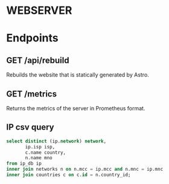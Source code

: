 # WEBSERVER

# Endpoints

## GET /api/rebuild

Rebuilds the website that is statically generated by Astro.


## GET /metrics

Returns the metrics of the server in Prometheus format.


## IP csv query
```sql
select distinct (ip.network) network,
       ip.isp isp,
       c.name country,
       n.name mno
from ip_db ip
inner join networks n on n.mcc = ip.mcc and n.mnc = ip.mnc
inner join countries c on c.id = n.country_id;
```